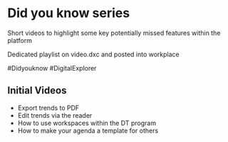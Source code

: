# Did you know series

Short videos to highlight some key potentially missed features within the platform

Dedicated playlist on video.dxc and posted into workplace

#Didyouknow #DigitalExplorer


## Initial Videos

- Export trends to PDF
- Edit trends via the reader
- How to use workspaces within the DT program
- How to make your agenda a template for others




